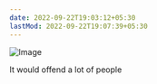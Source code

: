 ```yaml
---
date: 2022-09-22T19:03:12+05:30
lastMod: 2022-09-22T19:07:39+05:30
---
```


![Image](/img/7acebad359d4ddfc953007b061fe1e73.jpg) 

It would offend a lot of people
